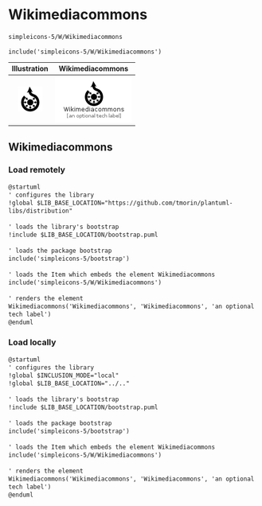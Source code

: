 # Wikimediacommons


```text
simpleicons-5/W/Wikimediacommons
```

```text
include('simpleicons-5/W/Wikimediacommons')
```



| Illustration | Wikimediacommons |
| :---: | :---: |
| ![illustration for Illustration](../../simpleicons-5/W/Wikimediacommons.png) | ![illustration for Wikimediacommons](../../simpleicons-5/W/Wikimediacommons.Local.png) |




## Wikimediacommons

### Load remotely
```plantuml
@startuml
' configures the library
!global $LIB_BASE_LOCATION="https://github.com/tmorin/plantuml-libs/distribution"

' loads the library's bootstrap
!include $LIB_BASE_LOCATION/bootstrap.puml

' loads the package bootstrap
include('simpleicons-5/bootstrap')

' loads the Item which embeds the element Wikimediacommons
include('simpleicons-5/W/Wikimediacommons')

' renders the element
Wikimediacommons('Wikimediacommons', 'Wikimediacommons', 'an optional tech label')
@enduml
```

### Load locally
```plantuml
@startuml
' configures the library
!global $INCLUSION_MODE="local"
!global $LIB_BASE_LOCATION="../.."

' loads the library's bootstrap
!include $LIB_BASE_LOCATION/bootstrap.puml

' loads the package bootstrap
include('simpleicons-5/bootstrap')

' loads the Item which embeds the element Wikimediacommons
include('simpleicons-5/W/Wikimediacommons')

' renders the element
Wikimediacommons('Wikimediacommons', 'Wikimediacommons', 'an optional tech label')
@enduml
```

